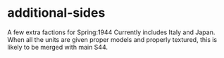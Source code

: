 additional-sides
================

A few extra factions for Spring:1944
Currently includes Italy and Japan. When all the units are given proper models and properly textured, this is likely to be merged with main S44.
